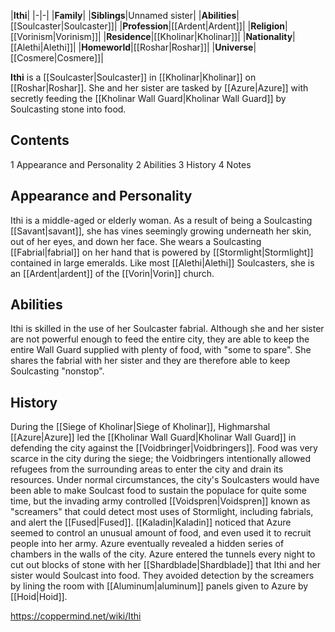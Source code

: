 |**Ithi**|
|-|-|
|**Family**|
|**Siblings**|Unnamed sister|
|**Abilities**|[[Soulcaster\|Soulcaster]]|
|**Profession**|[[Ardent\|Ardent]]|
|**Religion**|[[Vorinism\|Vorinism]]|
|**Residence**|[[Kholinar\|Kholinar]]|
|**Nationality**|[[Alethi\|Alethi]]|
|**Homeworld**|[[Roshar\|Roshar]]|
|**Universe**|[[Cosmere\|Cosmere]]|

**Ithi** is a [[Soulcaster\|Soulcaster]] in [[Kholinar\|Kholinar]] on [[Roshar\|Roshar]]. She and her sister are tasked by [[Azure\|Azure]] with secretly feeding the [[Kholinar Wall Guard\|Kholinar Wall Guard]] by Soulcasting stone into food.

## Contents

1 Appearance and Personality
2 Abilities
3 History
4 Notes


## Appearance and Personality
Ithi is a middle-aged or elderly woman. As a result of being a Soulcasting [[Savant\|savant]], she has vines seemingly growing underneath her skin, out of her eyes, and down her face. She wears a Soulcasting [[Fabrial\|fabrial]] on her hand that is powered by [[Stormlight\|Stormlight]] contained in large emeralds. Like most [[Alethi\|Alethi]] Soulcasters, she is an [[Ardent\|ardent]] of the [[Vorin\|Vorin]] church.

## Abilities
Ithi is skilled in the use of her Soulcaster fabrial. Although she and her sister are not powerful enough to feed the entire city, they are able to keep the entire Wall Guard supplied with plenty of food, with "some to spare". She shares the fabrial with her sister and they are therefore able to keep Soulcasting "nonstop".

## History
During the [[Siege of Kholinar\|Siege of Kholinar]], Highmarshal [[Azure\|Azure]] led the [[Kholinar Wall Guard\|Kholinar Wall Guard]] in defending the city against the [[Voidbringer\|Voidbringers]]. Food was very scarce in the city during the siege; the Voidbringers intentionally allowed refugees from the surrounding areas to enter the city and drain its resources. Under normal circumstances, the city's Soulcasters would have been able to make Soulcast food to sustain the populace for quite some time, but the invading army controlled [[Voidspren\|Voidspren]] known as "screamers" that could detect most uses of Stormlight, including fabrials, and alert the [[Fused\|Fused]].
[[Kaladin\|Kaladin]] noticed that Azure seemed to control an unusual amount of food, and even used it to recruit people into her army. Azure eventually revealed a hidden series of chambers in the walls of the city. Azure entered the tunnels every night to cut out blocks of stone with her [[Shardblade\|Shardblade]] that Ithi and her sister would Soulcast into food. They avoided detection by the screamers by lining the room with [[Aluminum\|aluminum]] panels given to Azure by [[Hoid\|Hoid]].



https://coppermind.net/wiki/Ithi